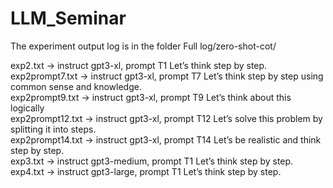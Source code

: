 # LLM_Seminar

The experiment output log is in the folder Full log/zero-shot-cot/ <br>

exp2.txt -> instruct gpt3-xl, prompt T1 Let’s think step by step.<br>
exp2prompt7.txt -> instruct gpt3-xl, prompt T7 Let’s think step by step using common sense and knowledge.<br>
exp2prompt9.txt -> instruct gpt3-xl, prompt T9 Let’s think about this logically<br>
exp2prompt12.txt -> instruct gpt3-xl, prompt T12 Let’s solve this problem by splitting it into steps.<br>
exp2prompt14.txt -> instruct gpt3-xl, prompt T14 Let’s be realistic and think step by step.<br>
exp3.txt -> instruct gpt3-medium, prompt T1 Let’s think step by step.<br>
exp4.txt -> instruct gpt3-large, prompt T1 Let’s think step by step.<br>
